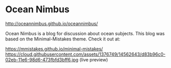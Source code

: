 # Ocean Nimbus


http://oceannimbus.github.io/oceannimbus/

Ocean Nimbus is a blog for discussion about ocean subjects. This blog was based on the Minimal-Mistakes theme. Check it out at:

https://mmistakes.github.io/minimal-mistakes/
https://cloud.githubusercontent.com/assets/1376749/14562643/d83b96c0-02eb-11e6-98d6-473fbfd3bff6.jpg (live preview)
